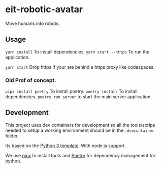 # eit-robotic-avatar
Move humans into robots. 

## Usage

`yarn install` To install dependencies.
`yarn start --https` To run the application.

`yarn start` Drop https if your are behind a https proxy like codespaces.

### Old Prof of concept.

`pipx install poetry` To install poetry.
`poetry install` To install dependencies.
`poetry run server` to start the main server application.

## Development
This project uses dev containers for development so all the tools/scrips needed to setup a working environment should be in the `.devcontainer` folder.

Its based on the [Python 3 template](https://github.com/microsoft/vscode-dev-containers/tree/main/containers/python-3). With node js support.

We use [pipx](https://pypa.github.io/pipx/) to install tools and [Poetry](https://python-poetry.org/) for dependency management for python.
